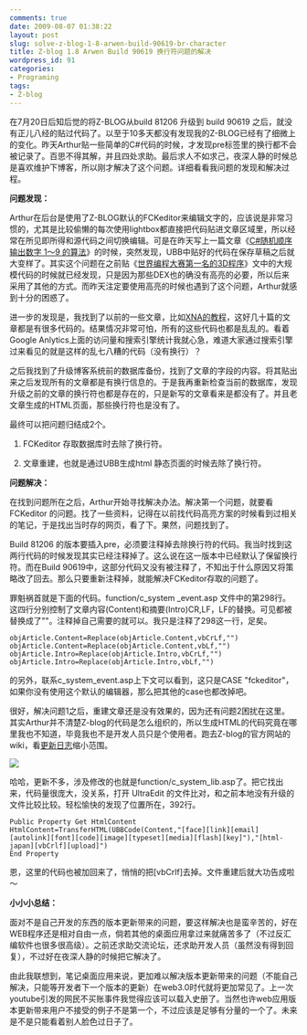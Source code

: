 ```yaml
---
comments: true
date: 2009-08-07 01:38:22
layout: post
slug: solve-z-blog-1-8-arwen-build-90619-br-character
title: Z-blog 1.8 Arwen Build 90619 换行符问题的解决
wordpress_id: 91
categories:
- Programing
tags:
- Z-blog
---
```








在7月20日后知后觉的将Z-BLOG从build 81206 升级到 build 90619 之后，就没有正儿八经的贴过代码了。以至于10多天都没有发现我的Z-BLOG已经有了细微上的变化。昨天Arthur贴一些简单的C#代码的时候，才发现pre标签里的换行都不会被记录了。百思不得其解，并且四处求助。最后求人不如求己，夜深人静的时候总是喜欢维护下博客，所以刚才解决了这个问题。详细看看我问题的发现和解决过程。




**问题发现：**




Arthur在后台是使用了Z-BLOG默认的FCKeditor来编辑文字的，应该说是非常习惯的，尤其是比较偷懒的每次使用lightbox都直接把代码贴进文章区域里，所以经常在所见即所得和源代码之间切换编辑。可是在昨天写上一篇文章《[C#随机顺序输出数字 1～9 的算法](http://arthraim.cn/post/2009/08/90.html)》的时候，突然发现，UBB中贴好的代码在保存草稿之后就大变样了。其实这个问题在之前贴《[世界编程大赛第一名的3D程序](http://arthraim.cn/post/2009/07/86.html)》文中的大规模代码的时候就已经发现，只是因为那些DEX也的确没有高亮的必要，所以后来采用了其他的方式。而昨天注定要使用高亮的时候也遇到了这个问题，Arthur就感到十分的困惑了。




进一步的发现是，我找到了以前的一些文章，比如[XNA的教程](http://arthraim.cn/post/2009/07/81.html)，这好几十篇的文章都是有很多代码的。结果情况非常可怕，所有的这些代码也都是乱乱的。看着Google Anlytics上面的访问量和搜索引擎统计我就心急，难道大家通过搜索引擎过来看见的就是这样的乱七八糟的代码（没有换行）？




之后我找到了升级博客系统前的数据库备份，找到了文章的字段的内容。将其贴出来之后发现所有的文章都是有换行信息的。于是我再重新检查当前的数据库，发现升级之前的文章的换行符也都是存在的，只是新写的文章看来是都没有了。并且老文章生成的HTML页面，那些换行符也是没有了。




最终可以把问题归结成2个。






  1. FCKeditor 存取数据库时去除了换行符。


  2. 文章重建，也就是通过UBB生成html 静态页面的时候去除了换行符。




**问题解决：**




在找到问题所在之后，Arthur开始寻找解决办法。解决第一个问题，就要看FCKeditor 的问题。找了一些资料，记得在以前找代码高亮方案的时候看到过相关的笔记，于是找出当时存的网页，看了下。果然，问题找到了。




Build 81206 的版本要插入pre，必须要注释掉去除换行符的代码。我当时找到这两行代码的时候发现其实已经注释掉了。这么说在这一版本中已经默认了保留换行符。而在Build 90619中，这部分代码又没有被注释了，不知出于什么原因又将策略改了回去。那么只要重新注释掉，就能解决FCKeditor存取的问题了。




罪魁祸首就是下面的代码。function/c_system _event.asp 文件中的第298行。这四行分别控制了文章内容(Content)和摘要(Intro)CR,LF，LF的替换。可见都被替换成了""。注释掉自己需要的就可以。我只是注释了298这一行，足矣。



    
    
    objArticle.Content=Replace(objArticle.Content,vbCrLf,"")
    objArticle.Content=Replace(objArticle.Content,vbLf,"")
    objArticle.Intro=Replace(objArticle.Intro,vbCrLf,"")
    objArticle.Intro=Replace(objArticle.Intro,vbLf,"")




的另外，联系c_system_event.asp上下文可以看到，这只是CASE "fckeditor"，如果你没有使用这个默认的编辑器，那么把其他的case也都改掉吧。




很好，解决问题1之后，重建文章还是没有效果的，因为还有问题2困扰在这里。其实Arthur并不清楚Z-blog的代码是怎么组织的，所以生成HTML的代码究竟在哪里我也不知道，毕竟我也不是开发人员只是个使用者。跑去Z-blog的官方网站的wiki，看[更新日志](http://wiki.rainbowsoft.org/doku.php?id=wiki:changelog)缩小范围。




[![](/upload/2009-08-07_update.jpg)](/upload/2009-08-07_update.jpg)




哈哈，更新不多，涉及修改的也就是function/c_system_lib.asp了。把它找出来，代码量很庞大，没关系，打开 UltraEdit 的文件比对，和之前本地没有升级的文件比较比较。轻松愉快的发现了位置所在，392行。



    
    
    Public Property Get HtmlContent
    HtmlContent=TransferHTML(UBBCode(Content,"[face][link][email][autolink][font][code][image][typeset][media][flash][key]"),"[html-japan][vbCrlf][upload]")
    End Property




恩，这里的代码也被加回来了，悄悄的把[vbCrlf]去掉。文件重建后就大功告成啦～




**小小小总结：**




面对不是自己开发的东西的版本更新带来的问题，要这样解决也是蛮辛苦的，好在WEB程序还是相对自由一点，倘若其他的桌面应用拿过来就痛苦多了（不过反汇编软件也很多很高级）。之前还求助交流论坛，还求助开发人员（虽然没有得到回复），不过好在夜深人静的时候把它解决了。




由此我联想到，笔记桌面应用来说，更加难以解决版本更新带来的问题（不能自己解决，只能等开发者下一个版本的更新）在web3.0时代就将更加常见了。上一次youtube引发的网民不买账事件我觉得应该可以载入史册了。当然也许web应用版本更新带来用户不接受的例子不是第一个，不过应该是足够有分量的一个了。未来是不是只能看着别人脸色过日子了。
